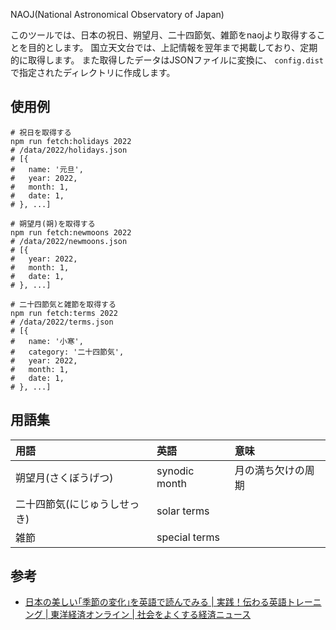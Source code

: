 NAOJ(National Astronomical Observatory of Japan)

このツールでは、日本の祝日、朔望月、二十四節気、雑節をnaojより取得することを目的とします。
国立天文台では、上記情報を翌年まで掲載しており、定期的に取得します。
また取得したデータはJSONファイルに変換に、 `config.dist` で指定されたディレクトリに作成します。

## 使用例

```
# 祝日を取得する
npm run fetch:holidays 2022
# /data/2022/holidays.json
# [{
#   name: '元旦',
#   year: 2022,
#   month: 1,
#   date: 1,
# }, ...]

# 朔望月(朔)を取得する
npm run fetch:newmoons 2022
# /data/2022/newmoons.json
# [{
#   year: 2022,
#   month: 1,
#   date: 1,
# }, ...]

# 二十四節気と雑節を取得する
npm run fetch:terms 2022
# /data/2022/terms.json
# [{
#   name: '小寒',
#   category: '二十四節気',
#   year: 2022,
#   month: 1,
#   date: 1,
# }, ...]
```

## 用語集

|用語|英語|意味|
|:-|:-|:-|
|朔望月(さくぼうげつ)|synodic month|月の満ち欠けの周期|
|二十四節気(にじゅうしせっき)|solar terms||
|雑節|special terms||

## 参考

- [日本の美しい｢季節の変化｣を英語で読んでみる | 実践！伝わる英語トレーニング | 東洋経済オンライン | 社会をよくする経済ニュース](https://toyokeizai.net/articles/-/416280?page=5)
